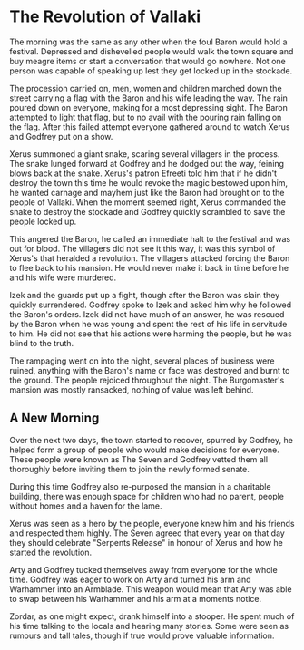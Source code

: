 # The Revolution of Vallaki

The morning was the same as any other when the foul Baron would hold a festival. Depressed and dishevelled people would walk the town square and buy meagre items or start a conversation that would go nowhere. Not one person was capable of speaking up lest they get locked up in the stockade.

The procession carried on, men, women and children marched down the street carrying a flag with the Baron and his wife leading the way. The rain poured down on everyone, making for a most depressing sight. The Baron attempted to light that flag, but to no avail with the pouring rain falling on the flag. After this failed attempt everyone gathered around to watch Xerus and Godfrey put on a show.

Xerus summoned a giant snake, scaring several villagers in the process. The snake lunged forward at Godfrey and he dodged out the way, feining blows back at the snake. Xerus's patron Efreeti told him that if he didn't destroy the town this time he would revoke the magic bestowed upon him, he wanted carnage and mayhem just like the Baron had brought on to the people of Vallaki. When the moment seemed right, Xerus commanded the snake to destroy the stockade and Godfrey quickly scrambled to save the people locked up.

This angered the Baron, he called an immediate halt to the festival and was out for blood. The villagers did not see it this way, it was this symbol of Xerus's that heralded a revolution. The villagers attacked forcing the Baron to flee back to his mansion. He would never make it back in time before he and his wife were murdered.

Izek and the guards put up a fight, though after the Baron was slain they quickly surrendered. Godfrey spoke to Izek and asked him why he followed the Baron's orders. Izek did not have much of an answer, he was rescued by the Baron when he was young and spent the rest of his life in servitude to him. He did not see that his actions were harming the people, but he was blind to the truth.

The rampaging went on into the night, several places of business were ruined, anything with the Baron's name or face was destroyed and burnt to the ground. The people rejoiced throughout the night. The Burgomaster's mansion was mostly ransacked, nothing of value was left behind.

## A New Morning

Over the next two days, the town started to recover, spurred by Godfrey, he helped form a group of people who would make decisions for everyone. These people were known as The Seven and Godfrey vetted them all thoroughly before inviting them to join the newly formed senate.

During this time Godfrey also re-purposed the mansion in a charitable building, there was enough space for children who had no parent, people without homes and a haven for the lame.

Xerus was seen as a hero by the people, everyone knew him and his friends and respected them highly. The Seven agreed that every year on that day they should celebrate "Serpents Release" in honour of Xerus and how he started the revolution.

Arty and Godfrey tucked themselves away from everyone for the whole time. Godfrey was eager to work on Arty and turned his arm and Warhammer into an Armblade. This weapon would mean that Arty was able to swap between his Warhammer and his arm at a moments notice.

Zordar, as one might expect, drank himself into a stooper. He spent much of his time talking to the locals and hearing many stories. Some were seen as rumours and tall tales, though if true would prove valuable information.